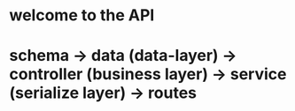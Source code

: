 # welcome to the API

# schema -> data (data-layer) -> controller (business layer) -> service (serialize layer) -> routes
